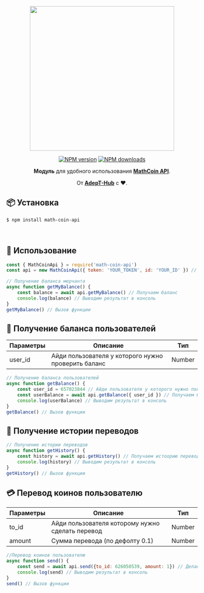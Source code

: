<p align=center>
<img width=380px src="https://sun4-2.userapi.com/impg/o3APjcKpg-PXb_Oz4cwx19g8AJf9rc4yAfYteQ/jx7a7gU6pMI.jpg?size=604x363&quality=96&sign=40f11d2b84e374a5558155c79386e883&type=album"></img>
</p>
<p align=center>
<a href="https://www.npmjs.com/package/math-coin-api"><img src="https://img.shields.io/npm/v/math-coin-api.svg?style=flat-square" alt="NPM version"></a>
<a href="https://www.npmjs.com/package/math-coin-api"><img src="https://img.shields.io/npm/dt/math-coin-api.svg?style=flat-square" alt="NPM downloads"></a></p>
<div align="center">

**Модуль** для удобного использования **[MathCoin API](https://vk.com/@math_coin_game-dokumentaciya-api)**.
  
От **[AdepT-Hub](https://adept-hub.ru)** с  ❤.

</div>



## 📦 Установка

```sh
$ npm install math-coin-api
```
<br>

## 🚀 Использование

```js
const { MathCoinApi } = require('math-coin-api')
const api = new MathCoinApi({ token: 'YOUR_TOKEN', id: 'YOUR_ID' }) // Ваш токен и айди

// Получение баланса мерчанта
async function getMyBalance() {
    const balance = await api.getMyBalance() // Получаем баланс
    console.log(balance) // Выводим результат в консоль
}
getMyBalance() // Вызов функции
```

## 💸 Получение баланса пользователей

|Параметры|Описание|Тип|
|-|-|-|
|user_id|Айди пользователя у которого нужно проверить баланс|Number|

```js
// Получение баланса пользователей
async function getBalance() {
    const user_id = 657023844 // Айди пользователя у которого нужно получить баланс
    const userBalance = await api.getBalance({ user_id }) // Получаем балансы пользователей
    console.log(userBalance) // Выводим результат в консоль
}
getBalance() // Вызов функции
```

## 📄 Получение истории переводов

```js
// Получение истории переводов
async function getHistory() {
    const history = await api.getHistory() // Получаем истоорию переводов
    console.log(history) // Выводим результат в консоль
}
getHistory() // Вызов функции
```
## 💳 Перевод коинов пользователю

|Параметры|Описание|Тип|
|-|-|-|
|to_id|Айди пользователя которому нужно сделать перевод|Number|
|amount|Сумма перевода (по дефолту 0.1)|Number|

```js
//Перевод коинов пользователю
async function send() {
    const send = await api.send({to_id: 626050539, amount: 1}) // Делаем перевод 1 коин
    console.log(send) // Выводим результат в консоль
}
send() // Вызов функции
```

